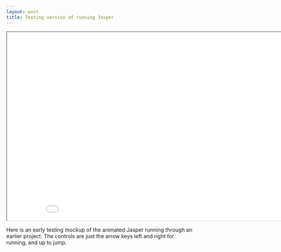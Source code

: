 ```yaml
---
layout: post
title: Testing version of running Jasper
---
```


<iframe src="/GameExports/GodotTests/15-04-test/index.html" width="896" height="504"></iframe>

Here is an early testing mockup of the animated Jasper running through an earlier
project. The controls are just the arrow keys left and right for running, and up
to jump.
